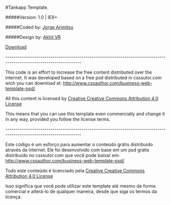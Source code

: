 #Tankapp Template.

#####Version: 1.0 | IE9+

#####Coded by: [Jorge Arimitsu](http://jorgearimitsu.github.io)

#####Design by: [Akhil VR](http://www.cssauthor.com/author/akhil-vr/)

[Download](https://goo.gl/Jl7wqg)

\-------------------------------------------------------------------------------------------------------------------

This code is an effort to increase the free content distributed over the internet.
It was developed based on a free psd distributed in csssutor.com wich you can download at: 
http://www.cssauthor.com/business-web-template-psd/

All this content is licensed by [Creative Creative Commons Attribution 4.0 License](http://creativecommons.org/licenses/by/4.0/) 

This means that you can use this template even commercially and change it in
any way, provided you follow the license terms.


\-------------------------------------------------------------------------------------------------------------------

Este código é um esforço para aumentar o conteúdo grátis distribuido através da internet.
Ele foi desenvolvido com base em um psd grátis distribuido no csssutor.com que você pode baixar em: 
http://www.cssauthor.com/business-web-template-psd/

Todo este conteúdo é licenciado pela [Creative Creative Commons Attribution 4.0 License](http://creativecommons.org/licenses/by/4.0/) 
 
Isso significa que você pode utilizar este template até mesmo de forma comercial e alterá-lo de qualquer maneira, desde que siga os termos da licença.
